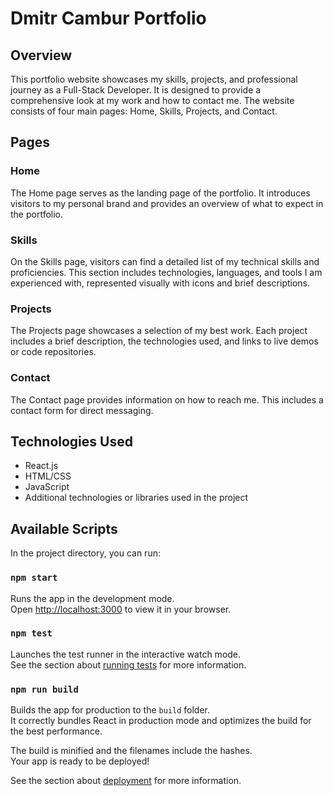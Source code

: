 # Dmitr Cambur Portfolio



## Overview
This portfolio website showcases my skills, projects, and professional journey as a Full-Stack Developer. It is designed to provide a comprehensive look at my work and how to contact me. The website consists of four main pages: Home, Skills, Projects, and Contact.

## Pages

### Home
The Home page serves as the landing page of the portfolio. It introduces visitors to my personal brand and provides an overview of what to expect in the portfolio.

### Skills
On the Skills page, visitors can find a detailed list of my technical skills and proficiencies. This section includes technologies, languages, and tools I am experienced with, represented visually with icons and brief descriptions.

### Projects
The Projects page showcases a selection of my best work. Each project includes a brief description, the technologies used, and links to live demos or code repositories.

### Contact
The Contact page provides information on how to reach me. This includes a contact form for direct messaging.

## Technologies Used
- React.js
- HTML/CSS
- JavaScript
- Additional technologies or libraries used in the project

## Available Scripts

In the project directory, you can run:

### `npm start`

Runs the app in the development mode.\
Open [http://localhost:3000](http://localhost:3000) to view it in your browser.

### `npm test`

Launches the test runner in the interactive watch mode.\
See the section about [running tests](https://facebook.github.io/create-react-app/docs/running-tests) for more information.

### `npm run build`

Builds the app for production to the `build` folder.\
It correctly bundles React in production mode and optimizes the build for the best performance.

The build is minified and the filenames include the hashes.\
Your app is ready to be deployed!

See the section about [deployment](https://facebook.github.io/create-react-app/docs/deployment) for more information.

